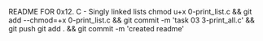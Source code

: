 README FOR 0x12. C - Singly linked lists
chmod u+x 0-print_list.c && git add --chmod=+x 0-print_list.c && git commit -m 'task 03 3-print_all.c' && git push
git add . && git commit -m 'created readme'